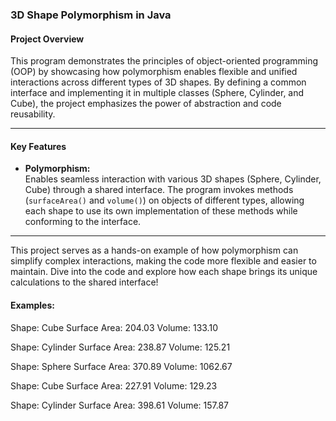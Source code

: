 ### **3D Shape Polymorphism in Java**

#### **Project Overview**

This program demonstrates the principles of object-oriented programming (OOP) by showcasing how polymorphism enables flexible and unified interactions across different types of 3D shapes. By defining a common interface and implementing it in multiple classes (Sphere, Cylinder, and Cube), the project emphasizes the power of abstraction and code reusability.

---

#### **Key Features**

- **Polymorphism:**  
  Enables seamless interaction with various 3D shapes (Sphere, Cylinder, Cube) through a shared interface. The program invokes methods (`surfaceArea()` and `volume()`) on objects of different types, allowing each shape to use its own implementation of these methods while conforming to the interface.

---

This project serves as a hands-on example of how polymorphism can simplify complex interactions, making the code more flexible and easier to maintain. Dive into the code and explore how each shape brings its unique calculations to the shared interface!

#### **Examples:**

Shape: Cube Surface Area: 204.03 Volume: 133.10

Shape: Cylinder Surface Area: 238.87 Volume: 125.21

Shape: Sphere Surface Area: 370.89 Volume: 1062.67

Shape: Cube Surface Area: 227.91 Volume: 129.23

Shape: Cylinder Surface Area: 398.61 Volume: 157.87
